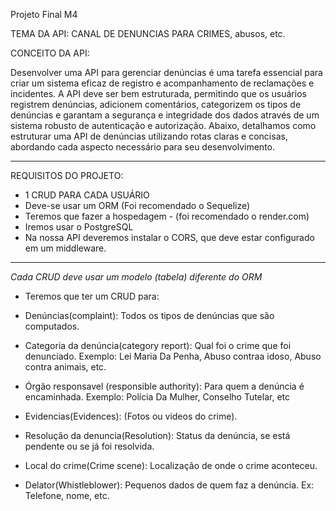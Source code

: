Projeto Final M4


TEMA DA API: CANAL DE DENUNCIAS PARA CRIMES, abusos, etc.




 CONCEITO DA API:

Desenvolver uma API para gerenciar denúncias é uma tarefa essencial para criar um sistema eficaz de registro e acompanhamento de reclamações e incidentes. A API deve ser bem estruturada, permitindo que os usuários registrem denúncias, adicionem comentários, categorizem os tipos de denúncias e garantam a segurança e integridade dos dados através de um sistema robusto de autenticação e autorização. Abaixo, detalhamos como estruturar uma API de denúncias utilizando rotas claras e concisas, abordando cada aspecto necessário para seu desenvolvimento.

----------------------------------------------------------------------------------------------------------------------------------------------------------------

REQUISITOS DO PROJETO:

- 1 CRUD PARA CADA USUÁRIO
- Deve-se usar um ORM (Foi recomendado o Sequelize)
- Teremos que fazer a hospedagem - (foi recomendado o render.com)
- Iremos usar o PostgreSQL 
- Na nossa API deveremos instalar o CORS, que deve estar configurado em um middleware.

----------------------------------------------------------------------------------------------------------------------------------------------------------------

*Cada CRUD deve usar um modelo (tabela) diferente do ORM*

- Teremos que ter um CRUD para: 


* Denúncias(complaint): Todos os tipos de denúncias que são computados.


* Categoria da denúncia(category report): Qual foi o crime que foi denunciado. Exemplo: Lei Maria Da Penha, Abuso contraa idoso, Abuso contra animais, etc.


* Órgão responsavel (responsible authority): Para quem a denúncia é encaminhada. Exemplo: Polícia Da Mulher, Conselho Tutelar, etc


* Evidencias(Evidences): (Fotos ou videos do crime).


* Resolução da denuncia(Resolution): Status da denúncia, se está pendente ou se já foi resolvida.


* Local do crime(Crime scene): Localização de onde o crime aconteceu.


* Delator(Whistleblower): Pequenos dados de quem faz a denúncia. Ex: Telefone, nome, etc.





